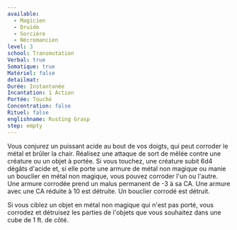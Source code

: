 ```yaml
---
available:
  - Magicien
  - Druide
  - Sorcière
  - Nécromancien
level: 3
school: Transmutation
Verbal: true
Somatique: true
Matériel: false
detailmat:
Durée: Instantanée
Incantation: 1 Action
Portée: Touché
Concentration: false
Rituel: false
englishname: Rusting Grasp
step: empty
---
```

Vous conjurez un puissant acide au bout de vos doigts, qui peut corroder le métal et brûler la chair. Réalisez une attaque de sort de mêlée contre une créature ou un objet à portée. Si vous touchez, une créature subit 6d4 dégâts d'acide et, si elle porte une armure de métal non magique ou manie un bouclier en métal non magique, vous pouvez corroder l'un ou l'autre. Une armure corrodée prend un malus permanent de -3 à sa CA. Une armure avec une CA réduite à 10 est détruite. Un bouclier corrodé est détruit.

Si vous ciblez un objet en métal non magique qui n'est pas porté, vous corrodez et détruisez les parties de l'objets que vous souhaitez dans une cube de 1 ft. de côté.

